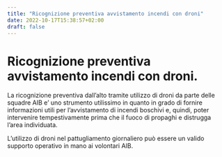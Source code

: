 ```yaml
---
title: "Ricognizione preventiva avvistamento incendi con droni"
date: 2022-10-17T15:38:57+02:00
draft: false
---
```


# Ricognizione preventiva avvistamento incendi con droni.

La ricognizione preventiva dall’alto tramite utilizzo di droni da parte delle squadre AIB e’ uno strumento utilissimo in quanto in grado di fornire informazioni utili per l’avvistamento di incendi boschivi e, quindi, poter intervenire tempestivamente prima che il fuoco di propaghi e distrugga l’area individuata.

L’utilizzo di droni nel pattugliamento giornaliero può essere un valido supporto operativo in mano ai volontari AIB.
